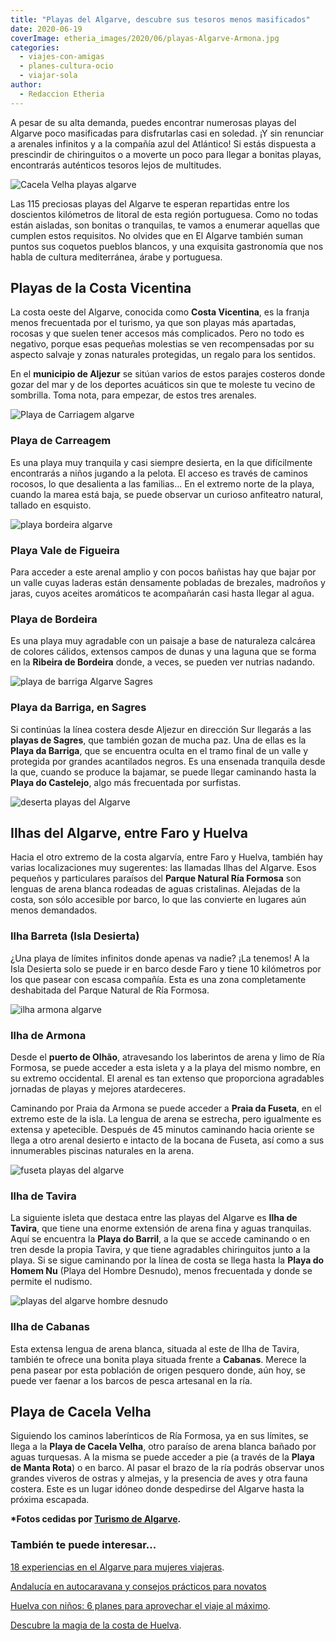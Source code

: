 ```yaml
---
title: "Playas del Algarve, descubre sus tesoros menos masificados"
date: 2020-06-19
coverImage: etheria_images/2020/06/playas-Algarve-Armona.jpg
categories: 
  - viajes-con-amigas
  - planes-cultura-ocio
  - viajar-sola
author: 
  - Redaccion Etheria
---
```


A pesar de su alta demanda, puedes encontrar numerosas playas del Algarve poco masificadas para disfrutarlas casi en soledad. ¡Y sin renunciar a arenales infinitos y a la compañía azul del Atlántico! Si estás dispuesta a prescindir de chiringuitos o a moverte un poco para llegar a bonitas playas, encontrarás auténticos tesoros lejos de multitudes.

![Cacela Velha playas algarve](etheria_images/2020/06/playas-algarve-Cacela-Velha.jpg "Cacela Velha es un pueblo del municipio de Vila Real de Santo Antonio.")

Las 115 preciosas playas del Algarve te esperan repartidas entre los doscientos 
kilómetros de litoral de esta región portuguesa. Como no todas están aisladas, son 
bonitas o tranquilas, te vamos a enumerar aquellas que cumplen estos requisitos. No 
olvides que en El Algarve también suman puntos sus coquetos pueblos blancos, y una 
exquisita gastronomía que nos habla de cultura mediterránea, árabe y portuguesa. 

## Playas de la Costa Vicentina

La costa oeste del Algarve, conocida como **Costa Vicentina**, es la franja menos 
frecuentada por el turismo, ya que son playas más apartadas, rocosas y que suelen tener 
accesos más complicados. Pero no todo es negativo, porque esas pequeñas molestias se ven 
recompensadas por su aspecto salvaje y zonas naturales protegidas, un regalo para los 
sentidos. 

En el **municipio de Aljezur** se sitúan varios de estos parajes costeros donde gozar 
del mar y de los deportes acuáticos sin que te moleste tu vecino de sombrilla. Toma 
nota, para empezar, de estos tres arenales. 

![Playa de Carriagem algarve](etheria_images/2020/06/playas-algarve-Carriagem.jpg "Playa de Carriagem (Algarve).")

### Playa de Carreagem

Es una playa muy tranquila y casi siempre desierta, en la que difícilmente encontrarás a 
niños jugando a la pelota. El acceso es través de caminos rocosos, lo que desalienta a 
las familias... En el extremo norte de la playa, cuando la marea está baja, se puede 
observar un curioso anfiteatro natural, tallado en esquisto. 

![playa bordeira algarve](etheria_images/2020/06/playa-algarve-Bordeira.jpg "Playa de Bordeira (Algarve).")

### Playa Vale de Figueira

Para acceder a este arenal amplio y con pocos bañistas hay que bajar por un valle cuyas 
laderas están densamente pobladas de brezales, madroños y jaras, cuyos aceites 
aromáticos te acompañarán casi hasta llegar al agua. 

### Playa de Bordeira

Es una playa muy agradable con un paisaje a base de naturaleza calcárea de colores 
cálidos, extensos campos de dunas y una laguna que se forma en la **Ribeira de 
Bordeira** donde, a veces, se pueden ver nutrias nadando. 

![playa de barriga Algarve Sagres](etheria_images/2020/06/playa-algarve-Barriga.jpg "Playa de Barriga, en Sagres.")

### Playa da Barriga, en Sagres

Si continúas la línea costera desde Aljezur en dirección Sur llegarás a las **playas de 
Sagres**, que también gozan de mucha paz. Una de ellas es la **Playa da Barriga**, que 
se encuentra oculta en el tramo final de un valle y protegida por grandes acantilados 
negros. Es una ensenada tranquila desde la que, cuando se produce la bajamar, se puede 
llegar caminando hasta la **Playa do Castelejo**, algo más frecuentada por surfistas. 

![deserta playas del Algarve](etheria_images/2020/06/playas-algarve-costa-deserta.jpg "Playa de Isla Desierta (Algarve).")

## Ilhas del Algarve, entre Faro y Huelva

Hacia el otro extremo de la costa algarvía, entre Faro y Huelva, también hay varias 
localizaciones muy sugerentes: las llamadas Ilhas del Algarve. Esos pequeños y 
particulares paraísos del **Parque Natural Ría Formosa** son lenguas de arena blanca 
rodeadas de aguas cristalinas. Alejadas de la costa, son sólo accesible por barco, lo 
que las convierte en lugares aún menos demandados. 

### Ilha Barreta (Isla Desierta)

¿Una playa de límites infinitos donde apenas va nadie? ¡La tenemos! A la Isla Desierta 
solo se puede ir en barco desde Faro y tiene 10 kilómetros por los que pasear con escasa 
compañía. Esta es una zona completamente deshabitada del Parque Natural de Ría Formosa. 

![ilha armona algarve](etheria_images/2020/06/playas-Algarve-Armona.jpg "Isla de Armona (Algarve).")

### Ilha de Armona

Desde el **puerto de Olhão**, atravesando los laberintos de arena y limo de Ría Formosa, 
se puede acceder a esta isleta y a la playa del mismo nombre, en su extremo occidental. 
El arenal es tan extenso que proporciona agradables jornadas de playas y mejores 
atardeceres. 

Caminando por Praia da Armona se puede acceder a **Praia da Fuseta**, en el extremo este 
de la isla. La lengua de arena se estrecha, pero igualmente es extensa y apetecible. 
Después de 45 minutos caminando hacia oriente se llega a otro arenal desierto e intacto 
de la bocana de Fuseta, así como a sus innumerables piscinas naturales en la arena. 

![fuseta playas del algarve](etheria_images/2020/06/playas-algarve-fuseta.jpg "Playa de Fuseta (Algarve).")

### Ilha de Tavira

La siguiente isleta que destaca entre las playas del Algarve es **Ilha de Tavira**, que 
tiene una enorme extensión de arena fina y aguas tranquilas. Aquí se encuentra la 
**Playa do Barril**, a la que se accede caminando o en tren desde la propia Tavira, y 
que tiene agradables chiringuitos junto a la playa. Si se sigue caminando por la línea 
de costa se llega hasta la **Playa do Homem Nu** (Playa del Hombre Desnudo), menos 
frecuentada y donde se permite el nudismo. 

![playas del algarve hombre desnudo](etheria_images/2020/06/playas-algarve-Homem.jpg "Playa del Hombre Desnudo (Algarve).")

### Ilha de Cabanas

Esta extensa lengua de arena blanca, situada al este de Ilha de Tavira, también te 
ofrece una bonita playa situada frente a **Cabanas**. Merece la pena pasear por esta 
población de origen pesquero donde, aún hoy, se puede ver faenar a los barcos de pesca 
artesanal en la ría. 

## Playa de Cacela Velha

Siguiendo los caminos laberínticos de Ría Formosa, ya en sus límites, se llega a la 
**Playa de Cacela Velha**, otro paraíso de arena blanca bañado por aguas turquesas. A la 
misma se puede acceder a pie (a través de la **Playa de Manta Rota**) o en barco. Al 
pasar el brazo de la ría podrás observar unos grandes viveros de ostras y almejas, y la 
presencia de aves y otra fauna costera. Este es un lugar idóneo donde despedirse del 
Algarve hasta la próxima escapada. 

**\***Fotos cedidas por [Turismo de 
Algarve](https://www.visitalgarve.pt/es/Default.aspx)**.** 

### También te puede interesar...

[18 experiencias en el Algarve para mujeres 
viajeras](https://etheriamagazine.com/2020/08/07/18-experiencias-si-viajas-sola-al-algarve/). 

[Andalucía en autocaravana y consejos prácticos para 
novatos](https://etheriamagazine.com/2021/04/07/consejos-rutas-andalucia-en-autocaravana/) 

[Huelva con niños: 6 planes para aprovechar el viaje al 
máximo](https://etheriamagazine.com/2021/06/21/planes-en-huelva-con-ninos/). 

[Descubre la magia de la costa de 
Huelva](https://etheriamagazine.com/2020/07/01/que-ver-hacer-costa-playas-huelva-donana/).

